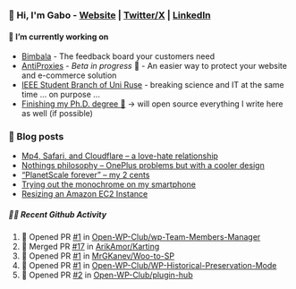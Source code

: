 ### 👋 Hi, I'm Gabo - [Website](https://gkanev.com) | [Twitter/X](https://twitter.com/mrgkanev) | [LinkedIn](https://www.linkedin.com/in/mrgkanev)

#### 🔭 I’m currently working on
- [Bimbala](https://bimbala.com/)  - The feedback board your customers need
- [AntiProxies](https://antiproxies.com/) - *Beta in progress* 🚀 -  An easier way to protect your website and e-commerce solution
- [IEEE Student Branch of Uni Ruse](https://github.com/IEEE-Student-Branch-of-Uni-Ruse) - breaking science and IT at the same time ... on purpose ...
- [Finishing my Ph.D. degree 🤔](https://scholar.google.com/citations?user=En7GPEsAAAAJ&hl=en) -> will open source everything I write here as well (if possible)

### 📖 Blog posts
<!-- BLOG-POST-LIST:START -->
- [Mp4, Safari, and Cloudflare – a love-hate relationship](https://gkanev.com/posts/mp4-safari-and-cloudflare-a-love-hate-relationship/)
- [Nothings philosophy – OnePlus problems but with a cooler design](https://gkanev.com/posts/nothings-philosophy-oneplus-problems-but-with-a-cooler-design/)
- [“PlanetScale forever” – my 2 cents](https://gkanev.com/posts/planetscale-forever-my-2-cents/)
- [Trying out the monochrome on my smartphone](https://gkanev.com/posts/trying-out-the-monochrome-on-my-smartphone/)
- [Resizing an Amazon EC2 Instance](https://gkanev.com/posts/resizing-an-amazon-ec2-instance/)
<!-- BLOG-POST-LIST:END -->

##### 🧑‍💻 Recent Github Activity

<!--START_SECTION:activity-->
1. 💪 Opened PR [#1](https://github.com/Open-WP-Club/wp-Team-Members-Manager/pull/1) in [Open-WP-Club/wp-Team-Members-Manager](https://github.com/Open-WP-Club/wp-Team-Members-Manager)
2. 🎉 Merged PR [#17](https://github.com/ArikAmor/Karting/pull/17) in [ArikAmor/Karting](https://github.com/ArikAmor/Karting)
3. 💪 Opened PR [#1](https://github.com/MrGKanev/Woo-to-SP/pull/1) in [MrGKanev/Woo-to-SP](https://github.com/MrGKanev/Woo-to-SP)
4. 💪 Opened PR [#1](https://github.com/Open-WP-Club/WP-Historical-Preservation-Mode/pull/1) in [Open-WP-Club/WP-Historical-Preservation-Mode](https://github.com/Open-WP-Club/WP-Historical-Preservation-Mode)
5. 💪 Opened PR [#2](https://github.com/Open-WP-Club/plugin-hub/pull/2) in [Open-WP-Club/plugin-hub](https://github.com/Open-WP-Club/plugin-hub)
<!--END_SECTION:activity-->
